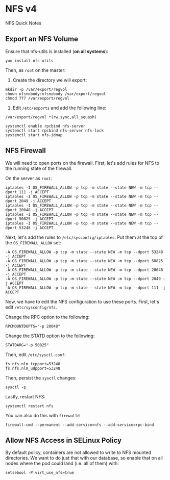 # NFS v4

NFS Quick Notes

## Export an NFS Volume

Ensure that nfs-utils is installed (**on all systems**):

```
yum install nfs-utils
```

Then, as `root` on the master:

1. Create the directory we will export:

```
mkdir -p /var/export/regvol
chown nfsnobody:nfsnobody /var/export/regvol
chmod 777 /var/export/regvol
```

1. Edit `/etc/exports` and add the following line:

 ```
 /var/export/regvol *(rw,sync,all_squash)
 ```

```
systemctl enable rpcbind nfs-server
systemctl start rpcbind nfs-server nfs-lock 
systemctl start nfs-idmap
```

## NFS Firewall

We will need to open ports on the firewall. First, let's add rules for NFS to the running
state of the firewall.

On the server as `root`:

```
iptables -I OS_FIREWALL_ALLOW -p tcp -m state --state NEW -m tcp --dport 111 -j ACCEPT
iptables -I OS_FIREWALL_ALLOW -p tcp -m state --state NEW -m tcp --dport 2049 -j ACCEPT
iptables -I OS_FIREWALL_ALLOW -p tcp -m state --state NEW -m tcp --dport 20048 -j ACCEPT
iptables -I OS_FIREWALL_ALLOW -p tcp -m state --state NEW -m tcp --dport 50825 -j ACCEPT
iptables -I OS_FIREWALL_ALLOW -p tcp -m state --state NEW -m tcp --dport 53248 -j ACCEPT
```

Next, let's add the rules to `/etc/sysconfig/iptables`. Put them at the top of
the `OS_FIREWALL_ALLOW` set:

```
-A OS_FIREWALL_ALLOW -p tcp -m state --state NEW -m tcp --dport 53248 -j ACCEPT
-A OS_FIREWALL_ALLOW -p tcp -m state --state NEW -m tcp --dport 50825 -j ACCEPT
-A OS_FIREWALL_ALLOW -p tcp -m state --state NEW -m tcp --dport 20048 -j ACCEPT
-A OS_FIREWALL_ALLOW -p tcp -m state --state NEW -m tcp --dport 2049 -j ACCEPT
-A OS_FIREWALL_ALLOW -p tcp -m state --state NEW -m tcp --dport 111 -j ACCEPT
```

Now, we have to edit the NFS configuration to use these ports. First, let's edit
`/etc/sysconfig/nfs`.

Change the RPC option to the following:

```
RPCMOUNTDOPTS="-p 20048"
```

Change the STATD option to the following:

```
STATDARG="-p 50825"
```

Then, edit `/etc/sysctl.conf`:

```
fs.nfs.nlm_tcpport=53248
fs.nfs.nlm_udpport=53248
```

Then, persist the `sysctl` changes:

```
sysctl -p
```

Lastly, restart NFS:

```
systemctl restart nfs
```

You can also do this with `firewalld`

```
firewall-cmd --permanent --add-service=nfs --add-service=rpc-bind
```

## Allow NFS Access in SELinux Policy

By default policy, containers are not allowed to write to NFS mounted
directories.  We want to do just that with our database, so enable that on
all nodes where the pod could land (i.e. all of them) with:

```
setsebool -P virt_use_nfs=true
```


